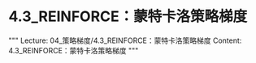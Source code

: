 # 4.3_REINFORCE：蒙特卡洛策略梯度

"""
Lecture: 04_策略梯度/4.3_REINFORCE：蒙特卡洛策略梯度
Content: 4.3_REINFORCE：蒙特卡洛策略梯度
"""


